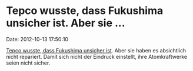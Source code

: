 Tepco wusste, dass Fukushima unsicher ist. Aber sie \...
========================================================

Date: 2012-10-13 17:50:10

[Tepco wusste, dass Fukushima unsicher
ist](http://tagesschau.de/ausland/fukushima718.html). Aber sie haben es
absichtlich nicht repariert. Damit sich nicht der Eindruck einstellt,
ihre Atomkraftwerke seien nicht sicher.
